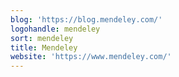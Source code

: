 ```yaml
---
blog: 'https://blog.mendeley.com/'
logohandle: mendeley
sort: mendeley
title: Mendeley
website: 'https://www.mendeley.com/'
---
```

